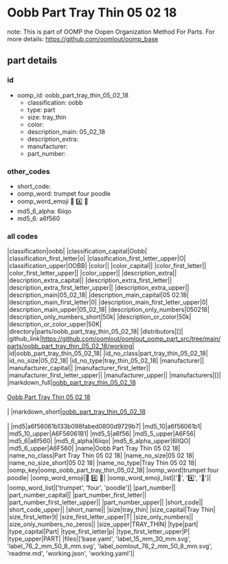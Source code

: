 # Oobb Part Tray Thin 05 02 18  

note: This is part of OOMP the Oopen Organization Method For Parts. For more details: https://github.com/oomlout/oomp_base

##  part details





### id
* oomp_id: oobb_part_tray_thin_05_02_18
  * classification: oobb
  * type: part
  * size: tray_thin
  * color: 
  * description_main: 05_02_18
  * description_extra: 
  * manufacturer: 
  * part_number: 

### other_codes
* short_code: 
* oomp_word: trumpet four poodle
* oomp_word_emoji :trumpet: :four: :poodle:
* md5_6_alpha: 6iiqo
* md5_6: a6f560

### all codes 
|classification|oobb|
|classification_capital|Oobb|
|classification_first_letter|o|
|classification_first_letter_upper|O|
|classification_upper|OOBB|
|color||
|color_capital||
|color_first_letter||
|color_first_letter_upper||
|color_upper||
|description_extra||
|description_extra_capital||
|description_extra_first_letter||
|description_extra_first_letter_upper||
|description_extra_upper||
|description_main|05_02_18|
|description_main_capital|05 02.18|
|description_main_first_letter|0|
|description_main_first_letter_upper|0|
|description_main_upper|05_02_18|
|description_only_numbers|050218|
|description_only_numbers_short|50k|
|description_or_color|50k|
|description_or_color_upper|50K|
|directory|parts/oobb_part_tray_thin_05_02_18|
|distributors|[]|
|github_link|https://github.com/oomlout/oomlout_oomp_part_src/tree/main/parts/oobb_part_tray_thin_05_02_18/working|
|id|oobb_part_tray_thin_05_02_18|
|id_no_class|part_tray_thin_05_02_18|
|id_no_size|05_02_18|
|id_no_type|tray_thin_05_02_18|
|manufacturer||
|manufacturer_capital||
|manufacturer_first_letter||
|manufacturer_first_letter_upper||
|manufacturer_upper||
|manufacturers|[]|
|markdown_full|[oobb_part_tray_thin_05_02_18](https://github.com/oomlout/oomlout_oomp_part_src/tree/main/parts/oobb_part_tray_thin_05_02_18/working)<br>[](https://github.com/oomlout/oomlout_oomp_part_src/tree/main/parts/oobb_part_tray_thin_05_02_18/working)<br>[Oobb Part Tray Thin 05 02 18](https://github.com/oomlout/oomlout_oomp_part_src/tree/main/parts/oobb_part_tray_thin_05_02_18/working)<br><br>|
|markdown_short|[oobb_part_tray_thin_05_02_18](https://github.com/oomlout/oomlout_oomp_part_src/tree/main/parts/oobb_part_tray_thin_05_02_18/working)<br><br>|
|md5|a6f56061b133b098fabed0800d9729b7|
|md5_10|a6f56061b1|
|md5_10_upper|A6F56061B1|
|md5_5|a6f56|
|md5_5_upper|A6F56|
|md5_6|a6f560|
|md5_6_alpha|6iiqo|
|md5_6_alpha_upper|6IIQO|
|md5_6_upper|A6F560|
|name|Oobb Part Tray Thin 05 02 18|
|name_no_class|Part Tray Thin 05 02 18|
|name_no_size|05 02 18|
|name_no_size_short|05 02 18|
|name_no_type|Tray Thin 05 02 18|
|oomp_key|oomp_oobb_part_tray_thin_05_02_18|
|oomp_word|trumpet four poodle|
|oomp_word_emoji|:trumpet: :four: :poodle:|
|oomp_word_emoji_list|[':trumpet:', ':four:', ':poodle:']|
|oomp_word_list|['trumpet', 'four', 'poodle']|
|part_number||
|part_number_capital||
|part_number_first_letter||
|part_number_first_letter_upper||
|part_number_upper||
|short_code||
|short_code_upper||
|short_name||
|size|tray_thin|
|size_capital|Tray Thin|
|size_first_letter|t|
|size_first_letter_upper|T|
|size_only_numbers||
|size_only_numbers_no_zeros||
|size_upper|TRAY_THIN|
|type|part|
|type_capital|Part|
|type_first_letter|p|
|type_first_letter_upper|P|
|type_upper|PART|
|files|['base.yaml', 'label_15_mm_30_mm.svg', 'label_76_2_mm_50_8_mm.svg', 'label_oomlout_76_2_mm_50_8_mm.svg', 'readme.md', 'working.json', 'working.yaml']|
